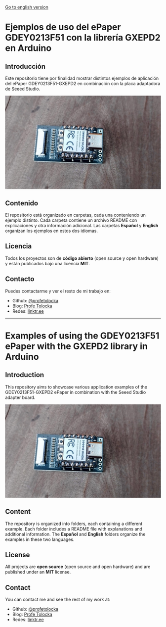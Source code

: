 
[Go to english version](#Examples-of-using-the-GDEY0213F51-ePaper-with-the-GXEPD2-library-in-Arduino)

# Ejemplos de uso del ePaper GDEY0213F51 con la librería GXEPD2 en Arduino

## Introducción

Este repositorio tiene por finalidad mostrar distintos ejemplos de aplicación del ePaper GDEY0213F51-GXEPD2 en combinación con la placa adaptadora de Seeed Studio. 

![alt text](Images/ExpansionBoard_RA4M1.webp)

## Contenido

El repositorio está organizado en carpetas, cada una conteniendo un ejemplo distinto. Cada carpeta contiene un archivo README con explicaciones y otra información adicional.
Las carpetas **Español** y **English** organizan los ejemplos en estos dos idiomas.

## Licencia

Todos los proyectos son de **código abierto** (open source y open hardware) y están publicados bajo una licencia **MIT**.

## Contacto

Puedes contactarme y ver el resto de mi trabajo en:

- Github: [@profetolocka](https://github.com/profetolocka)
- Blog: [Profe Tolocka](https://www.profetolocka.com.ar)
- Redes: [linktr.ee](https://linktr.ee/profetolocka)

****
# Examples of using the GDEY0213F51 ePaper with the GXEPD2 library in Arduino

## Introduction

This repository aims to showcase various application examples of the GDEY0213F51-GXEPD2 ePaper in combination with the Seeed Studio adapter board.

![alt text](Images/ExpansionBoard_RA4M1.webp)

## Content

The repository is organized into folders, each containing a different example. Each folder includes a README file with explanations and additional information. The **Español** and **English** folders organize the examples in these two languages.

## License

All projects are **open source** (open source and open hardware) and are published under an **MIT** license.

## Contact

You can contact me and see the rest of my work at:

- Github: [@profetolocka](https://github.com/profetolocka)
- Blog: [Profe Tolocka](https://www.profetolocka.com.ar)
- Redes: [linktr.ee](https://linktr.ee/profetolocka)
